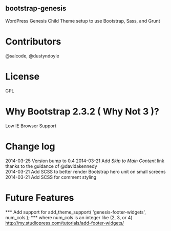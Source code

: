 bootstrap-genesis
-----------------
WordPress Genesis Child Theme setup to use Bootstrap, Sass, and Grunt

Contributors
==================================
@salcode, @dustyndoyle

License
==================================
GPL

Why Bootstrap 2.3.2 ( Why Not 3 )?
==================================
Low IE Browser Support

Change log
==========

2014-03-25 Version bump to 0.4
2014-03-21 Add *Skip to Main Content* link thanks
to the guidance of @davidakennedy  
2014-03-21 Add SCSS to better render Bootstrap
hero unit on small screens  
2014-03-21 Add SCSS for comment styling

Future Features
===============

*** Add support for add_theme_support( 'genesis-footer-widgets', num_cols ); ***
where num_cols is an integer like (2, 3, or 4)
http://my.studiopress.com/tutorials/add-footer-widgets/
